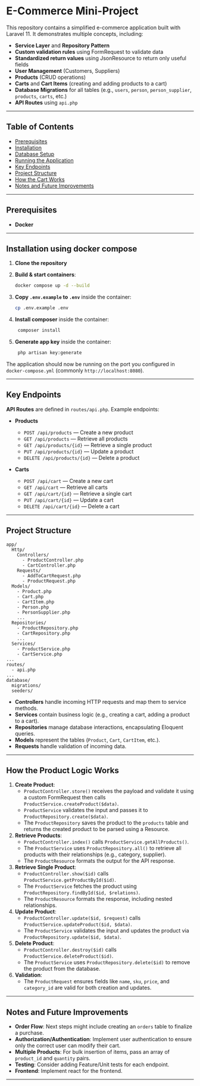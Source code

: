 # E-Commerce Mini-Project

This repository contains a simplified e-commerce application built with Laravel 11. It demonstrates multiple concepts, including:

- **Service Layer** and **Repository Pattern**
- **Custom validation rules** using FormRequest to validate data
- **Standardized return values** using JsonResource to return only useful fields
- **User Management** (Customers, Suppliers)
- **Products** (CRUD operations)
- **Carts** and **Cart Items** (creating and adding products to a cart)
- **Database Migrations** for all tables (e.g., `users`, `person`, `person_supplier`, `products`, `carts`, etc.)
- **API Routes** using `api.php`

---

## Table of Contents
- [Prerequisites](#prerequisites)
- [Installation](#installation)
- [Database Setup](#database-setup)
- [Running the Application](#running-the-application)
- [Key Endpoints](#key-endpoints)
- [Project Structure](#project-structure)
- [How the Cart Works](#how-the-cart-works)
- [Notes and Future Improvements](#notes-and-future-improvements)

---

## Prerequisites
- **Docker**

---

## Installation using docker compose

1. **Clone the repository**

2. **Build & start containers**:
   ```bash
   docker compose up -d --build
   ```
3. **Copy `.env.example` to `.env`** inside the container:
   ```bash
   cp .env.example .env
   ```

4. **Install composer** inside the container:
   ```bash
    composer install
   ```
5. **Generate app key** inside the container:
   ```bash
    php artisan key:generate
   ```

The application should now be running on the port you configured in `docker-compose.yml` (commonly `http://localhost:8080`).

---

## Key Endpoints
**API Routes** are defined in `routes/api.php`. Example endpoints:

- **Products**
    - `POST /api/products` — Create a new product
    - `GET /api/products` — Retrieve all products
    - `GET /api/products/{id}` — Retrieve a single product
    - `PUT /api/products/{id}` — Update a product
    - `DELETE /api/products/{id}` — Delete a product

- **Carts**
    - `POST /api/cart` — Create a new cart
    - `GET /api/cart` — Retrieve all carts
    - `GET /api/cart/{id}` — Retrieve a single cart
    - `PUT /api/cart/{id}` — Update a cart
    - `DELETE /api/cart/{id}` — Delete a cart

---

## Project Structure
```
app/
  Http/
    Controllers/
      - ProductController.php
      - CartController.php
    Requests/
      - AddToCartRequest.php
      - ProductRequest.php
  Models/
    - Product.php
    - Cart.php
    - CartItem.php
    - Person.php
    - PersonSupplier.php
    ...
  Repositories/
    - ProductRepository.php
    - CartRepository.php
    ...
  Services/
    - ProductService.php
    - CartService.php
...
routes/
  - api.php
...
database/
  migrations/
  seeders/
```

- **Controllers** handle incoming HTTP requests and map them to service methods.
- **Services** contain business logic (e.g., creating a cart, adding a product to a cart).
- **Repositories** manage database interactions, encapsulating Eloquent queries.
- **Models** represent the tables (`Product`, `Cart`, `CartItem`, etc.).
- **Requests** handle validation of incoming data.

---

## How the Product Logic Works
1. **Create Product**:
    - `ProductController.store()` receives the payload and validate it using a custom FormRequest then calls `ProductService.createProduct($data)`.
    - `ProductService` validates the input and passes it to `ProductRepository.create($data)`.
    - The `ProductRepository` saves the product to the `products` table and returns the created product to be parsed using a Resource.
2. **Retrieve Products**:
    - `ProductController.index()` calls `ProductService.getAllProducts()`.
    - The `ProductService` uses `ProductRepository.all()` to retrieve all products with their relationships (e.g., category, supplier).
    - The `ProductResource` formats the output for the API response.
3. **Retrieve Single Product**:
    - `ProductController.show($id)` calls `ProductService.getProductById($id)`.
    - The `ProductService` fetches the product using `ProductRepository.findById($id, $relations)`.
    - The `ProductResource` formats the response, including nested relationships.
4. **Update Product**:
    - `ProductController.update($id, $request)` calls `ProductService.updateProduct($id, $data)`.
    - The `ProductService` validates the input and updates the product via `ProductRepository.update($id, $data)`.
5. **Delete Product**:
    - `ProductController.destroy($id)` calls `ProductService.deleteProduct($id)`.
    - The `ProductService` uses `ProductRepository.delete($id)` to remove the product from the database.
6. **Validation**:
    - The `ProductRequest` ensures fields like `name`, `sku`, `price`, and `category_id` are valid for both creation and updates.

---

## Notes and Future Improvements
- **Order Flow**: Next steps might include creating an `orders` table to finalize a purchase.
- **Authorization/Authentication**: Implement user authentication to ensure only the correct user can modify their cart.
- **Multiple Products**: For bulk insertion of items, pass an array of `product_id` and `quantity` pairs.
- **Testing**: Consider adding Feature/Unit tests for each endpoint.
- **Frontend**: Implement react for the frontend.

---

